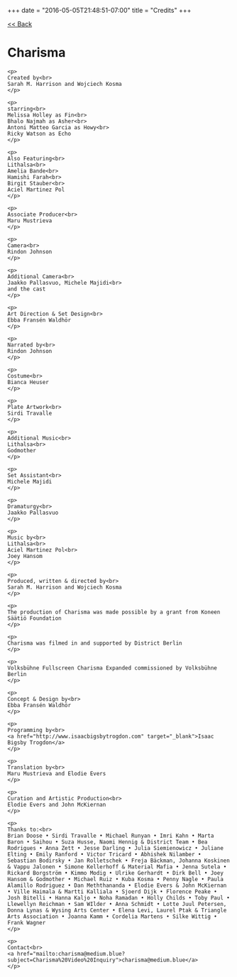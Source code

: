 +++
date = "2016-05-05T21:48:51-07:00"
title = "Credits"
+++

<div class="nav" id="home-link">
  <a href="/"><< Back</a>
</div>

<div id="credits-page" class="info-page">

  <h1>Charisma</h1>

    <p>
    Created by<br>
    Sarah M. Harrison and Wojciech Kosma
    </p>

    <p>
    starring<br>
    Melissa Holley as Fin<br>
    Bhalo Najmah as Asher<br>
    Antoni Matteo Garcia as Howy<br>
    Ricky Watson as Echo
    </p>

    <p>
    Also Featuring<br>
    Lithalsa<br>
    Amelia Bande<br>
    Hamishi Farah<br>
    Birgit Stauber<br>
    Aciel Martinez Pol
    </p>

    <p>
    Associate Producer<br>
    Maru Mustrieva
    </p>

    <p>
    Camera<br>
    Rindon Johnson
    </p>

    <p>
    Additional Camera<br>
    Jaakko Pallasvuo, Michele Majidi<br>
    and the cast
    </p>

    <p>
    Art Direction & Set Design<br>
    Ebba Fransén Waldhör
    </p>

    <p>
    Narrated by<br>
    Rindon Johnson
    </p>

    <p>
    Costume<br>
    Bianca Heuser
    </p>

    <p>
    Plate Artwork<br>
    Sirdi Travalle
    </p>

    <p>
    Additional Music<br>
    Lithalsa<br>
    Godmother
    </p>

    <p>
    Set Assistant<br>
    Michele Majidi
    </p>

    <p>
    Dramaturgy<br>
    Jaakko Pallasvuo
    </p>

    <p>
    Music by<br>
    Lithalsa<br>
    Aciel Martinez Pol<br>
    Joey Hansom
    </p>

    <p>
    Produced, written & directed by<br>
    Sarah M. Harrison and Wojciech Kosma
    </p>

    <p>
    The production of Charisma was made possible by a grant from Koneen Säätiö Foundation
    </p>

    <p>
    Charisma was filmed in and supported by District Berlin
    </p>

    <p>
    Volksbühne Fullscreen Charisma Expanded commissioned by Volksbühne Berlin
    </p>

    <p>
    Concept & Design by<br>
    Ebba Fransén Waldhör
    </p>

    <p>
    Programming by<br>
    <a href="http://www.isaacbigsbytrogdon.com" target="_blank">Isaac Bigsby Trogdon</a>
    </p>

    <p>
    Translation by<br>
    Maru Mustrieva and Elodie Evers
    </p>

    <p>
    Curation and Artistic Production<br>
    Elodie Evers and John McKiernan
    </p>

    <p>
    Thanks to:<br>
    Brian Doose • Sirdi Travalle • Michael Runyan • Imri Kahn • Marta Baron • Saihou • Suza Husse, Naomi Hennig & District Team • Bea Rodrigues • Anna Zett • Jesse Darling • Julia Siemienowicz • Juliane Elting • Emily Ranford • Victor Tricard • Abhishek Nilamber • Sebastian Bodirsky • Jan Rolletschek • Freja Bäckman, Johanna Koskinen & Vappu Jalonen • Simone Kellerhoff & Material Mafia • Jenna Sutela • Rickard Borgström • Kimmo Modig • Ulrike Gerhardt • Dirk Bell • Joey Hansom & Godmother • Michael Ruiz • Kuba Kosma • Penny Nagle • Paula Alamillo Rodriguez • Dan Meththananda • Elodie Evers & John McKiernan • Ville Haimala & Martti Kalliala • Sjoerd Dijk • Florence Peake • Josh Bitelli • Hanna Kaljo • Noha Ramadan • Holly Childs • Toby Paul • Llewellyn Reichman • Sam WIlder • Anna Schmidt • Lotte Juul Petersen, Donna Lynas & Wysing Arts Center • Elena Levi, Laurel Ptak & Triangle Arts Association • Joanna Kamm • Cordelia Martens • Silke Wittig • Frank Wagner
    </p>

    <p>
    Contact<br>
    <a href="mailto:charisma@medium.blue?subject=Charisma%20Video%20Inquiry">charisma@medium.blue</a>
    </p>

</div>

<script src="https://code.jquery.com/jquery-3.1.1.min.js"   integrity="sha256-hVVnYaiADRTO2PzUGmuLJr8BLUSjGIZsDYGmIJLv2b8="   crossorigin="anonymous"></script>

<script>
$(document).ready(function(){

  // function scrollCredits($el){
  //   $el.animate({
  //     top: ($el.height() + 500) * -1
  //   }, 70000, 'linear', function() {
  //     $el.css({
  //       'top': $(window).height()
  //     });
  //     scrollCredits($($el));
  //   });
  // }

  // setTimeout(function(){
  //   scrollCredits($('#credits-page.info-page'));
  // }, 2000);



});

</script>